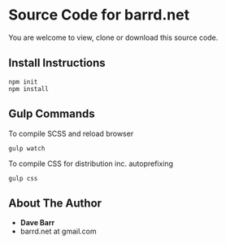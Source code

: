# Source Code for barrd.net

You are welcome to view, clone or download this source code.

## Install Instructions

```console
npm init
npm install
```

## Gulp Commands

To compile SCSS and reload browser

```console
gulp watch
```

To compile CSS for distribution inc. autoprefixing

```console
gulp css
```

## About The Author

- **Dave Barr**
- barrd.net at gmail.com
